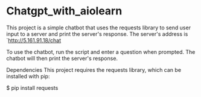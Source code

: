 # Chatgpt_with_aiolearn
This project is a simple chatbot that uses the requests library to send user input to a server and print the server's response. The server's address is `http://5.161.91.18/chat

To use the chatbot, run the script and enter a question when prompted. The chatbot will then print the server's response.

Dependencies
This project requires the requests library, which can be installed with pip:

$ pip install requests
